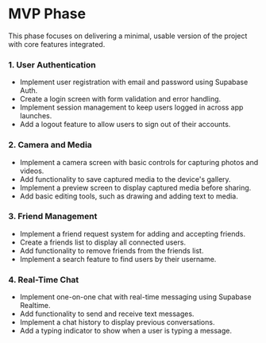 # **MVP Phase**

This phase focuses on delivering a minimal, usable version of the project with core features integrated.

### **1\. User Authentication**

- Implement user registration with email and password using Supabase Auth.
- Create a login screen with form validation and error handling.
- Implement session management to keep users logged in across app launches.
- Add a logout feature to allow users to sign out of their accounts.

### **2\. Camera and Media**

- Implement a camera screen with basic controls for capturing photos and videos.
- Add functionality to save captured media to the device's gallery.
- Implement a preview screen to display captured media before sharing.
- Add basic editing tools, such as drawing and adding text to media.

### **3\. Friend Management**

- Implement a friend request system for adding and accepting friends.
- Create a friends list to display all connected users.
- Add functionality to remove friends from the friends list.
- Implement a search feature to find users by their username.

### **4\. Real-Time Chat**

- Implement one-on-one chat with real-time messaging using Supabase Realtime.
- Add functionality to send and receive text messages.
- Implement a chat history to display previous conversations.
- Add a typing indicator to show when a user is typing a message.
